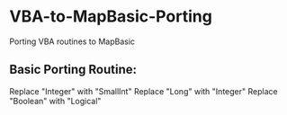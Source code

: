 # VBA-to-MapBasic-Porting
Porting VBA routines to MapBasic


## Basic Porting Routine:
Replace "Integer" with "SmallInt"
Replace "Long" with "Integer"
Replace "Boolean" with "Logical"
